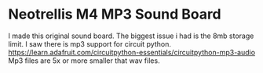 # Neotrellis M4 MP3 Sound Board
I made this original sound board. The biggest issue i had is the 8mb storage limit. I saw there is mp3 support for circuit python.  https://learn.adafruit.com/circuitpython-essentials/circuitpython-mp3-audio
Mp3 files are 5x or more smaller that wav files. 
